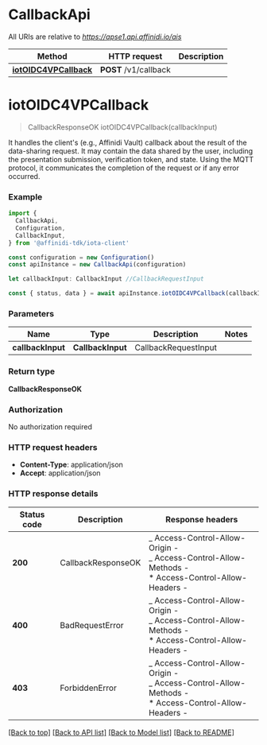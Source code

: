 # CallbackApi

All URIs are relative to *https://apse1.api.affinidi.io/ais*

| Method                                        | HTTP request          | Description |
| --------------------------------------------- | --------------------- | ----------- |
| [**iotOIDC4VPCallback**](#iotoidc4vpcallback) | **POST** /v1/callback |             |

# **iotOIDC4VPCallback**

> CallbackResponseOK iotOIDC4VPCallback(callbackInput)

It handles the client\'s (e.g., Affinidi Vault) callback about the result of the data-sharing request. It may contain the data shared by the user, including the presentation submission, verification token, and state. Using the MQTT protocol, it communicates the completion of the request or if any error occurred.

### Example

```typescript
import {
  CallbackApi,
  Configuration,
  CallbackInput,
} from '@affinidi-tdk/iota-client'

const configuration = new Configuration()
const apiInstance = new CallbackApi(configuration)

let callbackInput: CallbackInput //CallbackRequestInput

const { status, data } = await apiInstance.iotOIDC4VPCallback(callbackInput)
```

### Parameters

| Name              | Type              | Description          | Notes |
| ----------------- | ----------------- | -------------------- | ----- |
| **callbackInput** | **CallbackInput** | CallbackRequestInput |       |

### Return type

**CallbackResponseOK**

### Authorization

No authorization required

### HTTP request headers

- **Content-Type**: application/json
- **Accept**: application/json

### HTTP response details

| Status code | Description        | Response headers                                                                                                  |
| ----------- | ------------------ | ----------------------------------------------------------------------------------------------------------------- |
| **200**     | CallbackResponseOK | _ Access-Control-Allow-Origin - <br> _ Access-Control-Allow-Methods - <br> \* Access-Control-Allow-Headers - <br> |
| **400**     | BadRequestError    | _ Access-Control-Allow-Origin - <br> _ Access-Control-Allow-Methods - <br> \* Access-Control-Allow-Headers - <br> |
| **403**     | ForbiddenError     | _ Access-Control-Allow-Origin - <br> _ Access-Control-Allow-Methods - <br> \* Access-Control-Allow-Headers - <br> |

[[Back to top]](#) [[Back to API list]](../README.md#documentation-for-api-endpoints) [[Back to Model list]](../README.md#documentation-for-models) [[Back to README]](../README.md)
